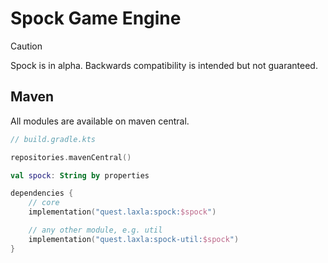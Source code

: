 # Spock Game Engine

> [!CAUTION]
> Spock is in alpha.
> Backwards compatibility is intended but not guaranteed.

## Maven

All modules are available on maven central.

<!-- TODO: support snapshot repo, separate release.yml to pages and publish jobs and move maven central secrets to another env -->

```kotlin
// build.gradle.kts

repositories.mavenCentral()

val spock: String by properties

dependencies {
	// core
	implementation("quest.laxla:spock:$spock")

	// any other module, e.g. util
	implementation("quest.laxla:spock-util:$spock")
}
```

